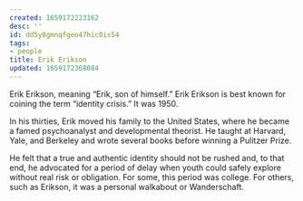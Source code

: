 ```yaml
---
created: 1659172223162
desc: ''
id: dd5y8gmnqfgeo47hic0is54
tags:
- people
title: Erik Erikson
updated: 1659172368084
---
```

   
Erik Erikson, meaning “Erik, son of himself.” Erik Erikson is best known for coining the term “identity crisis.” It was 1950.   
   
In his thirties, Erik moved his family to the United States, where he became a famed psychoanalyst and developmental theorist. He taught at Harvard, Yale, and Berkeley and wrote several books before winning a Pulitzer Prize.   
   
He felt that a true and authentic identity should not be rushed and, to that end, he advocated for a period of delay when youth could safely explore without real risk or obligation. For some, this period was college. For others, such as Erikson, it was a personal walkabout or Wanderschaft.